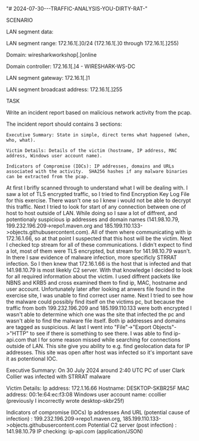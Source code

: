 "# 2024-07-30---TRAFFIC-ANALYSIS-YOU-DIRTY-RAT-" 

SCENARIO

LAN segment data:

  LAN segment range:  172.16.1[.]0/24 (172.16.1[.]0 through 172.16.1[.]255)
  
  Domain:  wiresharkworkshop[.]online
  
  Domain controller:  172.16.1[.]4 - WIRESHARK-WS-DC
  
  LAN segment gateway:  172.16.1[.]1
  
  LAN segment broadcast address:  172.16.1[.]255

TASK

  Write an incident report based on malicious network activity from the pcap.
  
  The incident report should contains 3 sections:
  
    Executive Summary: State in simple, direct terms what happened (when, who, what).
    
    Victim Details: Details of the victim (hostname, IP address, MAC address, Windows user account name).
    
    Indicators of Compromise (IOCs): IP addresses, domains and URLs associated with the activity.  SHA256 hashes if any malware binaries can be extracted from the pcap.
  
At first I brifly scanned through to understand what I will be dealing with. I saw a lot of TLS encrypted traffic, so I tried to find Encryption Key Log File for this exercise. There wasn't one so I knew i would not be able to decrypt this traffic. Next I tried to look for start of any connection between one of host to host outside of LAN. While doing so I saw a lot of diffrent, and potentionaly suspicious ip addresses and domain names (141.98.10.79, 199.232.196.209->repo1.maven.org and 185.199.110.133->objects.githubusercontent.com). All of them where communicating with ip 172.16.1.66, so at that point I suspected that this host will be the victim. Next I checked tcp stream for all of these communications. I didn't expect to find a lot, most of them were TLS encrypted, but stream for 141.98.10.79 wasn't. In there I saw evidence of malware infection, more specificly STRRAT infection. So I then knew that 172.16.1.66 is the host that is infected and that 141.98.10.79 is most likekly C2 server. With that knowledge I decided to look for all required information about the victim. I used diffrent packets like NBNS and KRB5 and cross examined them to find ip, MAC, hostname and user account. Unfortunately later after looking at anwers file found in the exercise site, I was unable to find correct user name. Next I tried to see how the malware could possibly find itself on the victims pc, but because the traffic from both 199.232.196.209 and 185.199.110.133 were both encrypted I wasn't able to determine which one was the site that infected the pc and wasn't able to find the malware file itself. Both ip addresses and domains are tagged as suspicious. At last I went into "File"->"Export Objects"->"HTTP" to see if there is something to see there. I was able to find ip-api.com that I for some reason missed while searching for connections outside of LAN. This site give you ability to e.g. find geolocation data for IP addresses. This site was open after host was infected so it's important save it as potentional IOC.

Executive Summary:
On 30 July 2024 around 2:40 UTC PC of user Clark Collier was infected with STRRAT malware

Victim Details:
Ip address: 172.1.16.66
Hostname: DESKTOP-SKBR25F
MAC address: 00:1e:64:ec:f3:08
Windows user account name: ccollier (previously I incorrectly wrote desktop-skbr25f)

Indicators of compromise (IOCs)
Ip addresses And URL (potential cause of infection) : 199.232.196.209->repo1.maven.org, 185.199.110.133->objects.githubusercontent.com
Potential C2 server (post infection) : 141.98.10.79
IP checking: ip-api.com (application/JSON)


